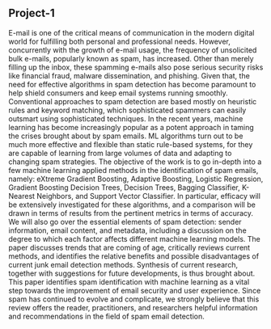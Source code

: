 ##  Project-1

 E-mail is one of the critical means of communication in the modern digital world for fulfilling both personal and professional needs. However, concurrently with the growth of e-mail usage, the frequency of unsolicited bulk e-mails, popularly known as spam, has increased. Other than merely filling up the inbox, these spamming e-mails also pose serious security risks like financial fraud, malware dissemination, and phishing. Given that, the need for effective algorithms in spam detection has become paramount to help shield consumers and keep email systems running smoothly.
Conventional approaches to spam detection are based mostly on heuristic rules and keyword matching, which sophisticated spammers can easily outsmart using sophisticated techniques. In the recent years, machine learning has become increasingly popular as a potent approach in taming the crises brought about by spam emails. ML algorithms turn out to be much more effective and flexible than static rule-based systems, for they are capable of learning from large volumes of data and adapting to changing spam strategies.
The objective of the work is to go in-depth into a few machine learning applied methods in the identification of spam emails, namely: eXtreme Gradient Boosting, Adaptive Boosting, Logistic Regression, Gradient Boosting Decision Trees, Decision Trees, Bagging Classifier, K-Nearest Neighbors, and Support Vector Classifier. In particular, efficacy will be extensively investigated for these algorithms, and a comparison will be drawn in terms of results from the pertinent metrics in terms of accuracy.
We will also go over the essential elements of spam detection: sender information, email content, and metadata, including a discussion on the degree to which each factor affects different machine learning models. The paper discusses trends that are coming of age, critically reviews current methods, and identifies the relative benefits and possible disadvantages of current junk email detection methods. Synthesis of current research, together with suggestions for future developments, is thus brought about.
This paper identifies spam identification with machine learning as a vital step towards the improvement of email security and user experience. Since spam has continued to evolve and complicate, we strongly believe that this review offers the reader, practitioners, and researchers helpful information and recommendations in the field of spam email detection.
